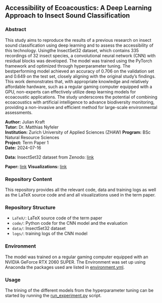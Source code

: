 ## Accessibility of Ecoacoustics: A Deep Learning Approach to Insect Sound Classification

### Abstract

This study aims to reproduce the results of a previous research on insect sound classification using deep learning and to assess the accessibility of this technology. Usingthe InsectSet32 dataset, which contains 335 recordings of 32 insect species, a convolutional neural network (CNN) with residual blocks was developed. The model was trained using the PyTorch framework and optimized through hyperparameter tuning. The bestperforming model achieved an accuracy of 0.706 on the validation set and 0.649 on the test set, closely aligning with the original study’s findings. This work demonstrates that, with appropriate knowledge and relatively affordable hardware, such as a regular gaming computer equipped with a GPU, non-experts can effectively utilize deep learning models for ecoacoustic applications. The study underscores the potential of combining ecoacoustics with artificial intelligence to advance biodiversity monitoring, providing a non-invasive and efficient method for large-scale environmental assessments.

**Author:**         Julian Kraft  
**Tutor:**          Dr. Matthias Nyfeler  
**Institution:**    Zurich University of Applied Sciences (ZHAW)
**Program:**        BSc Natural Resource Sciences  
**Project:**        Term Paper 1  
**Date:**           2024-07-16

**Data:** InsectSet32 dataset from Zenodo: [link](https://zenodo.org/records/7072196)

**Paper:** [link](LaTeX/main.pdf)
**Visualizations:** [link](code/visualizations.ipynb)

### Repository Content

This repository provides all the relevant code, data and training logs as well as the LaTeX source code and
and all visualizations used in the term paper.

### Repository Structure

- `LaTeX/`: LaTeX source code of the term paper
- `code/`: Python code for the CNN model and the evaluation
- `data/`: InsectSet32 dataset
- `logs/`: training logs of the CNN model

### Environment

The model was trained on a regular gaming computer equipped with an NVIDIA GeForce RTX 2060 SUPER.
The Environment was set up using Anaconda the packages used are listed in [environment.yml](environment.yml).

### Usage

The trining of the different models from the hyperparameter tuning can be started by running the [run_experiment.py](/run_experiment.py) script.